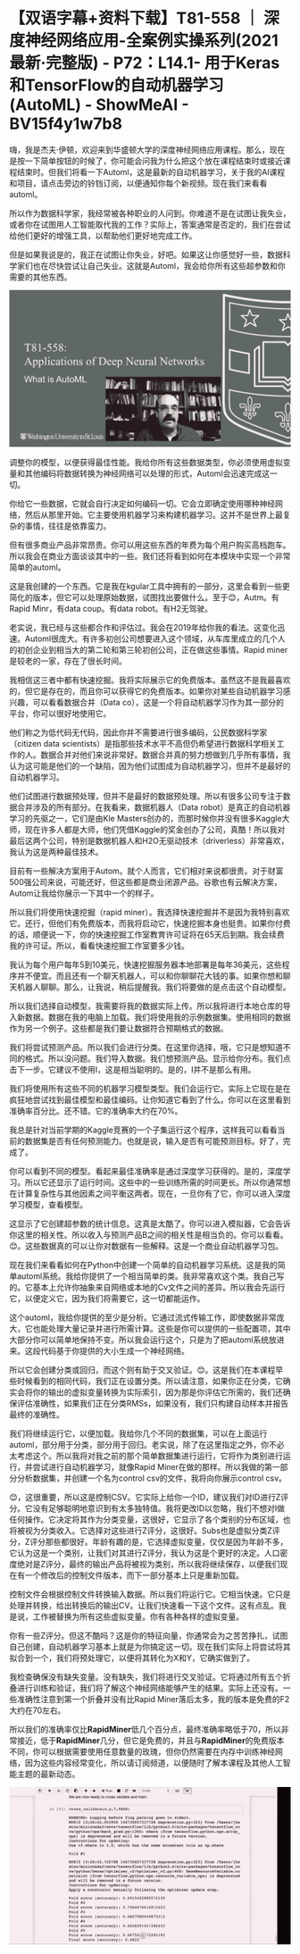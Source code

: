 # 【双语字幕+资料下载】T81-558 ｜ 深度神经网络应用-全案例实操系列(2021最新·完整版) - P72：L14.1- 用于Keras和TensorFlow的自动机器学习(AutoML) - ShowMeAI - BV15f4y1w7b8

嗨，我是杰夫·伊顿，欢迎来到华盛顿大学的深度神经网络应用课程。那么，现在是按一下简单按钮的时候了，你可能会问我为什么把这个放在课程结束时或接近课程结束时。但我们将看一下Automl，这是最新的自动机器学习，关于我的AI课程和项目，请点击旁边的铃铛订阅，以便通知你每个新视频。现在我们来看看automl。

所以作为数据科学家，我经常被各种职业的人问到。你难道不是在试图让我失业，或者你在试图用人工智能取代我的工作？实际上，答案通常是否定的，我们在尝试给他们更好的增强工具，以帮助他们更好地完成工作。

但是如果我说是的，我正在试图让你失业，好吧。如果这让你感觉好一些，数据科学家们也在尽快尝试让自己失业。这就是Automl，我会给你所有这些超参数和你需要的其他东西。

![](img/67b8d48f06378eb6160104ddd9b99eab_1.png)

调整你的模型，以便获得最佳性能。我给你所有这些数据类型，你必须使用虚拟变量和其他编码将数据转换为神经网络可以处理的形式，Automl会迅速完成这一切。

你给它一些数据，它就会自行决定如何编码一切。它会立即确定使用哪种神经网络，然后从那里开始。它主要使用机器学习来构建机器学习。这并不是世界上最复杂的事情，往往是依靠蛮力。

但有很多商业产品非常昂贵。你可以用这些东西的年费为每个用户购买高档跑车。所以我会在商业方面谈谈其中的一些。我们还将看到如何在本模块中实现一个非常简单的automl。

这是我创建的一个东西。它是我在kgular工具中拥有的一部分，这里会看到一些更简化的版本，但它可以处理原始数据，试图找出要做什么。至于😊，Autm。有Rapid Minr，有data coup。有data robot。有H2无驾驶。

老实说，我已经与这些都合作和评估过。我会在2019年给你我的看法。这变化迅速。Automl很庞大。有许多初创公司想要进入这个领域，从车库里成立的几个人的初创企业到相当大的第二轮和第三轮初创公司，正在做这些事情。Rapid miner是较老的一家，存在了很长时间。

我相信这三者中都有快速挖掘。我将实际展示它的免费版本。虽然这不是我最喜欢的，但它是存在的，而且你可以获得它的免费版本。如果你对某些自动机器学习感兴趣，可以看看数据合并（Data co），这是一个将自动机器学习作为其一部分的平台，你可以很好地使用它。

他们称之为低代码无代码，因此你并不需要进行很多编码，公民数据科学家（citizen data scientists）是指那些技术水平不高但仍希望进行数据科学相关工作的人。数据合并对他们来说非常好。数据合并真的努力想做到几乎所有事情，我认为这可能是他们的一个缺陷，因为他们试图成为自动机器学习，但并不是最好的自动机器学习。

他们试图进行数据预处理，但并不是最好的数据预处理。所以有很多公司专注于数据合并涉及的所有部分。在我看来，数据机器人（Data robot）是真正的自动机器学习的先驱之一，它们是由Kle Masters创办的，而那时候你并没有很多Kaggle大师，现在许多人都是大师，他们凭借Kaggle的奖金创办了公司，真酷！所以我对最后这两个公司，特别是数据机器人和H2O无驱动技术（driverless）非常喜欢，我认为这是两种最佳技术。

目前有一些解决方案用于Autom。就个人而言，它们相对来说都很贵。对于财富500强公司来说，可能还好，但这些都是商业闭源产品。谷歌也有云解决方案，Autom让我给你展示一下其中一个的样子。

所以我们将使用快速挖掘（rapid miner）。我选择快速挖掘并不是因为我特别喜欢它。还行，但他们有免费版本，而我将启动它，快速挖掘本身也挺贵。如果你付费的话，顺便说一下，你的快速挖掘工作室教育许可证将在65天后到期。我会续费我的许可证。所以，看看快速挖掘工作室要多少钱。

我认为每个用户每年5到10美元，快速挖掘服务器本地部署是每年36美元，这些程序并不便宜。而且还有一个聊天机器人，可以和你聊聊花大钱的事。如果你想和聊天机器人聊聊。那么，让我说，稍后提醒我。我们将要做的是点击这个自动模型。

所以我们选择自动模型，我需要将我的数据实际上传。所以我将进行本地仓库的导入新数据。数据在我的电脑上加载。我们将使用我的示例数据集。使用相同的数据作为另一个例子。这些都是我们要让数据符合预期格式的数据。

我们将尝试预测产品。所以我们会进行分类。在这里你选择，哦，它只是想知道不同的格式。所以没问题。我们导入数据。我们想预测产品。显示给你分布。我们点击下一步。它建议不使用I，这是相当聪明的。是的，I并不是那么有用。

我们将使用所有这些不同的机器学习模型类型。我们会运行它。实际上它现在是在疯狂地尝试找到最佳模型和最佳编码。让你知道它看到了什么。你可以在这里看到准确率百分比。还不错。它的准确率大约在70%。

我总是针对当前学期的Kaggle竞赛的一个子集运行这个程序，这样我可以看看当前的数据集是否有任何预测能力。也就是说，输入是否有可能预测目标。好了，完成了。

你可以看到不同的模型。看起来最佳准确率是通过深度学习获得的。是的，深度学习。所以它还显示了运行时间。这些中的一些训练所需的时间更长。所以你通常想在计算复杂性与其他因素之间平衡这两者。现在，一旦你有了它，你可以进入深度学习模型，查看模型。

这显示了它创建超参数的统计信息。这真是太酷了。你可以进入模拟器，它会告诉你这里的相关性。所以收入与预测产品B之间的相关性是相当负的。你可以看看。😊。这些数据真的可以让你对数据有一些解释。这是一个商业自动机器学习包。

现在我们来看看如何在Python中创建一个简单的自动机器学习系统。这是我的简单automl系统。我给你提供了一个相当简单的类。我非常喜欢这个类。我自己写的。它基本上允许你抽象来自网络或本地的Cv文件之间的差异。所以我会先运行它，以便定义它，因为我们将需要它，这一切都能运作。

这个automl，我给你提供的至少是分析。它通过流式传输工作，即使数据非常庞大，它也能处理大量记录并进行所需计算。这些是你可以提供的一些配置项，其中大部分你可以简单地保持不变。所以我会运行这个，只是为了把automl系统放进来。这段代码基于你提供的大小生成一个神经网络。

所以它会创建分类或回归，而这个则有助于交叉验证。😊。这是我们在本课程早些时候看到的相同代码，我们正在设置分类。所以请注意，如果你正在分类，它确实会将你的输出的虚拟变量转换为实际索引，因为那是你评估它所需的，我们还确保评估准确性，如果我们正在分类RMSs，如果没有，我们只构建自动样本并报告最终的准确性。

我们将继续运行它，以便加载。我给你几个不同的数据集，可以在上面运行automl，部分用于分类，部分用于回归。老实说，除了在这里指定之外，你不必太考虑这个。所以我将对我之前的那个简单数据集进行运行，它将作为类别进行运行，并尝试进行自动机器学习，就像Rapid Miner在做的那样。所以我做的第一部分分析数据集，并创建一个名为control csv的文件，我将向你展示control csv。

😊，这很重要，所以这是控制CSV。它实际上给你一个ID，建议我们对ID进行Z评分。它没有足够聪明地意识到有太多独特值。我将更改ID以忽略，我们不想对I做任何操作。它决定将其作为分类变量，这很好，它显示了各个类别的分布区域，也将被视为分类收入。它选择对这些进行Z评分，这很好。Subs也是虚拟分类Z评分，Z评分那些都很好。年龄有趣的是，它选择虚拟变量，仅仅是因为年龄不多，它认为这是一个类别，让我们对其进行Z评分，我认为这是个更好的决定。人口密度绝对是Z评分，最终的输出产品将被视为类别，所以我将继续保存，以便我们现在有一个修改后的控制文件版本，而下一部分基本上只是重新加载。

控制文件会根据控制文件转换输入数据。所以我们将运行它。它相当快速。它只是处理并转换，给出转换后的输出CV。让我们快速看一下这个文件。这有点乱。我是说，工作被替换为所有这些虚拟变量。你有各种各样的虚拟变量。

你有一些Z评分。但这不酷吗？这是你的特征向量，你通常会为之苦苦挣扎，试图自己创建，自动机器学习基本上就是为你搞定这一切。现在我们实际上将尝试将其拟合到一个，我们将预处理它，以便将其转化为X和Y，它确实做到了。

我检查确保没有缺失变量。没有缺失，我们将进行交叉验证。它将通过所有五个折叠进行训练和验证，我们将了解这个神经网络能够产生的结果。实际上还没有。一些准确性注意到第一个折叠并没有比Rapid Miner落后太多，我的版本是免费的F2大约在70左右。

所以我们的准确率仅比**RapidMiner**低几个百分点，最终准确率略低于70，所以非常接近，低于**RapidMiner**几分，但它是免费的，并且与**RapidMiner**的免费版本不同，你可以根据需要使用任意数量的玫瑰，但你仍然需要在内存中训练神经网络，因为这些内容经常变化，所以请订阅频道，以便随时了解本课程及其他人工智能主题的最新动态。

![](img/67b8d48f06378eb6160104ddd9b99eab_3.png)
